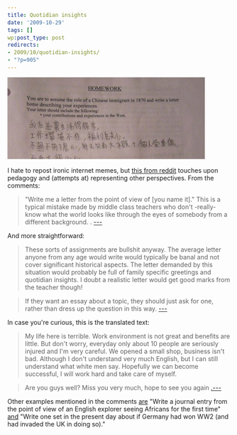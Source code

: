 ```yaml
---
title: Quotidian insights
date: '2009-10-29'
tags: []
wp:post_type: post
redirects:
- 2009/10/quotidian-insights/
- "?p=905"
---
```


[ ![china-hw](2009-10-29-Quotidian-insights/china-hw.jpg "china-hw") ](2009-10-29-Quotidian-insights/china-hw.jpg)

I hate to repost ironic internet memes, but [this from reddit](http://www.reddit.com/r/pics/comments/9ycx7/you_are_to_assume_the_role_of_a_chinese_immigrant/) touches upon pedagogy and (attempts at) representing other perspectives. From the comments:

> "Write me a letter from the point of view of [you name it]." This is a typical mistake made by middle class teachers who don't -really- know what the world looks like through the eyes of somebody from a different background. . [---](http://www.reddit.com/r/pics/comments/9ycx7/you_are_to_assume_the_role_of_a_chinese_immigrant/c0f0n5l)

And more straightforward:

> These sorts of assignments are bullshit anyway. The average letter anyone from any age would write would typically be banal and not cover significant historical aspects. The letter demanded by this situation would probably be full of family specific greetings and quotidian insights. I doubt a realistic letter would get good marks from the teacher though!

>

> If they want an essay about a topic, they should just ask for one, rather than dress up the question in this way. [---](http://www.reddit.com/r/pics/comments/9ycx7/you_are_to_assume_the_role_of_a_chinese_immigrant/c0f1623)

In case you're curious, this is the translated text:

> My life here is terrible. Work environment is not great and benefits are little. But don't worry, everyday only about 10 people are seriously injured and I'm very careful. We opened a small shop, business isn't bad. Although I don't understand very much English, but I can still understand what white men say. Hopefully we can become successful, I will work hard and take care of myself.

>

> Are you guys well? Miss you very much, hope to see you again [.---](http://www.reddit.com/r/pics/comments/9ycx7/you_are_to_assume_the_role_of_a_chinese_immigrant/c0f0dks)

Other examples mentioned in the comments [are](http://www.reddit.com/r/pics/comments/9ycx7/you_are_to_assume_the_role_of_a_chinese_immigrant/c0f0lfv) "Write a journal entry from the point of view of an English explorer seeing Africans for the first time" [and](http://www.reddit.com/r/pics/comments/9ycx7/you_are_to_assume_the_role_of_a_chinese_immigrant/c0f18yk) "Write one set in the present day about if Germany had won WW2 (and had invaded the UK in doing so)."

